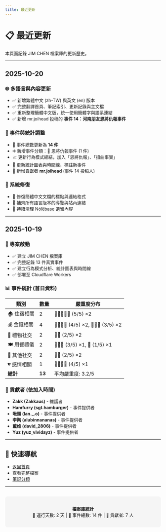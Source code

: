 ```yaml
---
title: 最近更新
---
```


# 📋 最近更新

本頁面記錄 JIM CHEN 檔案庫的更新歷史。

---

## 2025-10-20

### 🌐 多語言與內容更新
- ✅ 新增繁體中文 (zh-TW) 與英文 (en) 版本
- ✅ 完整翻譯首頁、筆記索引、更新記錄與主文檔
- ✅ 重新整理簡體中文版，統一使用簡體字與語系連結
- ✅ 新增 mr.joihead 投稿的 **事件 14：河南朋友恩將仇報事件**

### 🧾 事件與統計調整
- 🔄 事件總數更新為 **14 件**
- ➕ 新增事件分類：🔪 恩將仇報事件 (1 件)
- 📈 更新行為模式總結，加入「恩將仇報」、「扭曲事實」
- 📝 更新統計圖表與時間線，標註新事件
- 🙏 新增貢獻者 **mr.joihead** (事件 14 投稿人)

### 🔧 系統修復
- 🔁 修復簡體中文文檔的標點與連結格式
- 🧭 補齊所有語言版本的導覽與站內連結
- 🧹 持續清理 Nólëbase 遺留內容

---

## 2025-10-19

### 🎉 專案啟動
- ✅ 建立 JIM CHEN 檔案庫
- ✅ 完整記錄 13 件真實事件
- ✅ 建立行為模式分析、統計圖表與時間線
- ✅ 部署至 Cloudflare Workers

### 📊 事件統計 (首日資料)
| 類別 | 數量 | 嚴重度分布 |
|------|------|------------|
| 🏠 住宿相關 | 2 | 🔴🔴🔴🔴🔴 (5/5) ×2 |
| 💰 金錢相關 | 4 | 🔴🔴🔴🔴 (4/5) ×2, 🔴🔴🔴 (3/5) ×2 |
| 🎁 禮物社交 | 2 | 🔴🔴 (2/5) ×2 |
| 🍽️ 用餐禮儀 | 2 | 🔴🔴🔴 (3/5) ×1, 🔴 (1/5) ×1 |
| 📸 其他社交 | 2 | 🔴🔴 (2/5) ×2 |
| 💔 感情相關 | 1 | 🔴🔴🔴🔴 (4/5) ×1 |
| **總計** | **13** | 平均嚴重度: 3.2/5 |

### 👥 貢獻者 (依加入時間)
- **Zakk (Zakkaus)** - 維護者
- **Hamfurry (sgt.hamburger)** - 事件提供者
- **啾頭 (lan._.o)** - 事件提供者
- **李陶 (alubinnananas)** - 事件提供者
- **戴维 (david_2806)** - 事件提供者
- **Yuz (yuz_vividayz)** - 事件提供者

---

## 🔗 快速導航

- [返回首頁](/zh-TW/)
- [查看完整檔案](/zh-TW/筆記/📦%20收集箱/陳俊霖%20JIM%20CHEN)
- [筆記分類](/zh-TW/筆記/)

---

<div style="text-align: center; margin-top: 2rem; padding: 1rem; background: #f5f5f5; border-radius: 8px;">

**檔案庫統計**  
📅 運行天數: 2 天 | 📝 事件總數: 14 件 | 👥 貢獻者: 7 人

</div>
